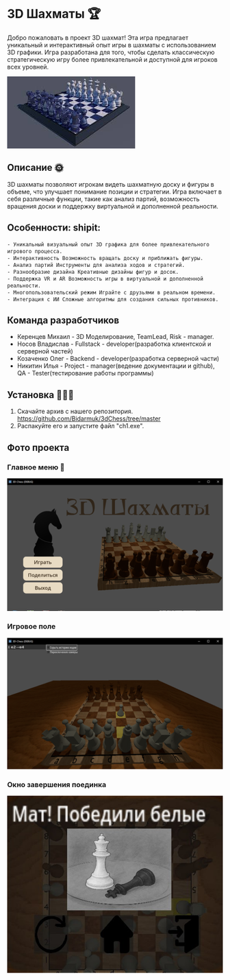 # 3D Шахматы :trophy:

Добро пожаловать в проект 3D шахмат! Эта игра предлагает уникальный и интерактивный опыт игры в шахматы с использованием 3D графики. Игра разработана для того, чтобы сделать классическую стратегическую игру более привлекательной и доступной для игроков всех уровней.

![Logotype](./images/chess1.jpg)

## Описание :sun_with_face:

3D шахматы позволяют игрокам видеть шахматную доску и фигуры в объеме, что улучшает понимание позиции и стратегии. Игра включает в себя различные функции, такие как анализ партий, возможность вращения доски и поддержку виртуальной и дополненной реальности.

## Особенности: shipit:
```
- Уникальный визуальный опыт 3D графика для более привлекательного игрового процесса.
- Интерактивность Возможность вращать доску и приближать фигуры.
- Анализ партий Инструменты для анализа ходов и стратегий.
- Разнообразие дизайна Креативные дизайны фигур и досок.
- Поддержка VR и AR Возможность игры в виртуальной и дополненной реальности.
- Многопользовательский режим Играйте с друзьями в реальном времени.
- Интеграция с ИИ Сложные алгоритмы для создания сильных противников.
```
## Команда разработчиков

- Керенцев Михаил - 3D Моделирование, TeamLead, Risk - manager.
- Носов Владислав - Fullstack - developer(разработка клиентской и серверной частей)
- Козаченко Олег - Backend - developer(разработка серверной части)
- Никитин Илья - Project - manager(ведение документации и github), QA - Tester(тестирование работы программы)

## Установка :bookmark::bookmark::bookmark:

1. Скачайте архив с нашего репозитория. https://github.com/Bidarmuk/3dChess/tree/master
2. Распакуйте его и запустите файл "ch1.exe".

## Фото проекта

### Главное меню :crown:
![Logotype](./images/chess2.jpg)

### Игровое поле
![Logotype](./images/chess3.jpg)

### Окно завершения поединка
![Logotype](./images/chess4.jpg)